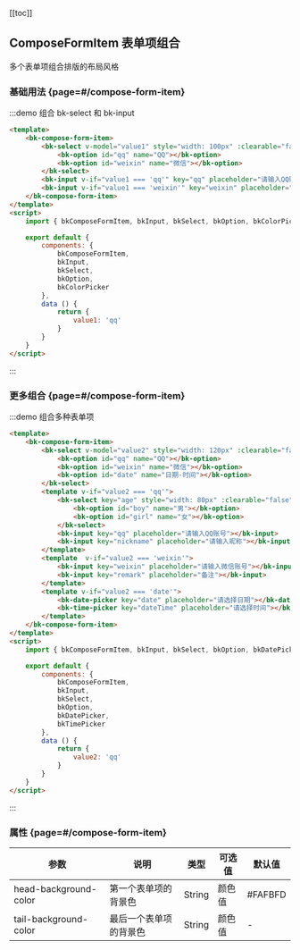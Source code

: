 <script>
    import { bkComposeFormItem, bkInput, bkSelect, bkOption, bkDatePicker, bkTimePicker, bkColorPicker } from '@'

    export default {
        components: {
            bkComposeFormItem,
            bkInput,
            bkSelect,
            bkOption,
            bkDatePicker,
            bkTimePicker,
            bkColorPicker
        },
        data () {
            return {
                value1: 'qq',
                value2: 'qq'
            }
        }
    }
</script>
<style>

</style>

[[toc]]

## ComposeFormItem 表单项组合

多个表单项组合排版的布局风格

### 基础用法 {page=#/compose-form-item}

:::demo 组合 bk-select 和 bk-input

```html
<template>
    <bk-compose-form-item>
        <bk-select v-model="value1" style="width: 100px" :clearable="false">
            <bk-option id="qq" name="QQ"></bk-option>
            <bk-option id="weixin" name="微信"></bk-option>
        </bk-select>
        <bk-input v-if="value1 === 'qq'" key="qq" placeholder="请输入QQ账号"></bk-input>
        <bk-input v-if="value1 === 'weixin'" key="weixin" placeholder="请输入微信账号"></bk-input>
    </bk-compose-form-item>
</template>
<script>
    import { bkComposeFormItem, bkInput, bkSelect, bkOption, bkColorPicker } from '{{BASE_LIB_NAME}}'

    export default {
        components: {
            bkComposeFormItem,
            bkInput,
            bkSelect,
            bkOption,
            bkColorPicker
        },
        data () {
            return {
                value1: 'qq'
            }
        }
    }
</script>
```

:::

### 更多组合 {page=#/compose-form-item}

:::demo 组合多种表单项

```html
<template>
    <bk-compose-form-item>
        <bk-select v-model="value2" style="width: 120px" :clearable="false">
            <bk-option id="qq" name="QQ"></bk-option>
            <bk-option id="weixin" name="微信"></bk-option>
            <bk-option id="date" name="日期-时间"></bk-option>
        </bk-select>
        <template v-if="value2 === 'qq'">
            <bk-select key="age" style="width: 80px" :clearable="false">
                <bk-option id="boy" name="男"></bk-option>
                <bk-option id="girl" name="女"></bk-option>
            </bk-select>
            <bk-input key="qq" placeholder="请输入QQ账号"></bk-input>
            <bk-input key="nickname" placeholder="请输入昵称"></bk-input>
        </template>
        <template  v-if="value2 === 'weixin'">
            <bk-input key="weixin" placeholder="请输入微信账号"></bk-input>
            <bk-input key="remark" placeholder="备注"></bk-input>
        </template>
        <template v-if="value2 === 'date'">
            <bk-date-picker key="date" placeholder="请选择日期"></bk-date-picker>
            <bk-time-picker key="dateTime" placeholder="请选择时间"></bk-time-picker>
        </template>
    </bk-compose-form-item>
</template>
<script>
    import { bkComposeFormItem, bkInput, bkSelect, bkOption, bkDatePicker, bkTimePicker } from '{{BASE_LIB_NAME}}'

    export default {
        components: {
            bkComposeFormItem,
            bkInput,
            bkSelect,
            bkOption,
            bkDatePicker,
            bkTimePicker
        },
        data () {
            return {
                value2: 'qq'
            }
        }
    }
</script>
```

:::



### 属性 {page=#/compose-form-item}
| 参数 | 说明 | 类型 | 可选值 | 默认值 |
|------|------|------|------|------|
| head-background-color | 第一个表单项的背景色 | String | 颜色值 | #FAFBFD |
| tail-background-color | 最后一个表单项的背景色 | String | 颜色值 | - |
